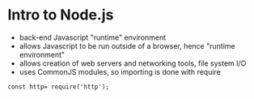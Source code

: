 # Intro to Node.js

- back-end Javascript "runtime" environment
- allows Javascript to be run outside of a browser, hence "runtime environment"
- allows creation of web servers and networking tools, file system I/O
- uses CommonJS modules, so importing is done with require
```
const http= require('http');
```